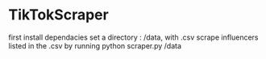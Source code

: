 # TikTokScraper

first install dependacies
set a directory : /data, with .csv
scrape influencers listed in the .csv by running
python scraper.py /data
